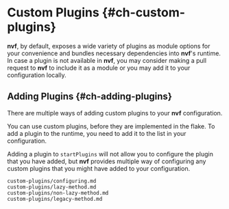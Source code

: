 # Custom Plugins {#ch-custom-plugins}

**nvf**, by default, exposes a wide variety of plugins as module options for
your convenience and bundles necessary dependencies into **nvf**'s runtime. In
case a plugin is not available in **nvf**, you may consider making a pull
request to **nvf** to include it as a module or you may add it to your
configuration locally.

## Adding Plugins {#ch-adding-plugins}

There are multiple ways of adding custom plugins to your **nvf** configuration.

You can use custom plugins, before they are implemented in the flake. To add a
plugin to the runtime, you need to add it to the [](#opt-vim.startPlugins) list
in your configuration.

Adding a plugin to `startPlugins` will not allow you to configure the plugin
that you have added, but **nvf** provides multiple way of configuring any custom
plugins that you might have added to your configuration.

```{=include=} sections
custom-plugins/configuring.md
custom-plugins/lazy-method.md
custom-plugins/non-lazy-method.md
custom-plugins/legacy-method.md
```
